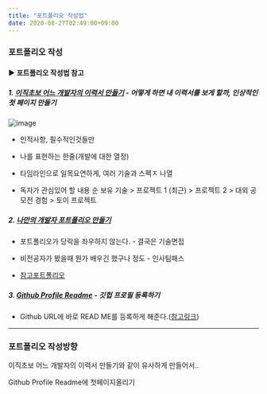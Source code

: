 ```yaml
---
title: "포트폴리오 작성법"
date: 2020-08-27T02:49:00+09:00
---
```


### 포트폴리오 작성


#### ▶ 포트폴리오 작성법 참고
##### 1. [이직초보 어느 개발자의 이력서 만들기](https://woowabros.github.io/experience/2017/07/17/resume.html) - 어떻게 하면 내 이력서를 보게 할까, 인상적인 첫 페이지 만들기
![image](https://user-images.githubusercontent.com/66955409/91335460-667d6680-e80b-11ea-9909-b2250b335d33.png)


- 인적사항, 필수적인것들만

- 나를 표현하는 한줄(개발에 대한 열정)

- 타임라인으로  일목요연하게, 여러 기술과 스펙ㅈ 나열

- 독자가 관심있어 할 내용 순
        보유 기술 > 프로젝트 1 (최근) > 프로젝트 2 > 대외 공모전 경험 > 토이 프로젝트
    
    

##### 2. [나만의 개발자 포트폴리오 만들기](https://geonlee.tistory.com/9)

* 포트폴리오가 당락을 좌우하지 않는다. - 결국은 기술면접


* 비전공자가 봤을때 뭔가 배우긴 했구나 정도 - 인사팀패스

* [참고포트폴리오](https://www.notion.so/Geon-Lee-0a2ead807ec24791b5f75a5d0974fca8)



##### 3. [Github Profile Readme](https://zzsza.github.io/development/2020/07/10/make-github-profile-readme/) - 깃헙 프로필 등록하기

* Github URL에 바로 READ ME를 등록하게 해준다.([참고링크](https://github.com/zzsza))



---

### 포트폴리오 작성방향
이직초보 어느 개발자의 이력서 만들기와 같이 유사하게 만들어서..

Github Profile Readme에 첫페이지올리기